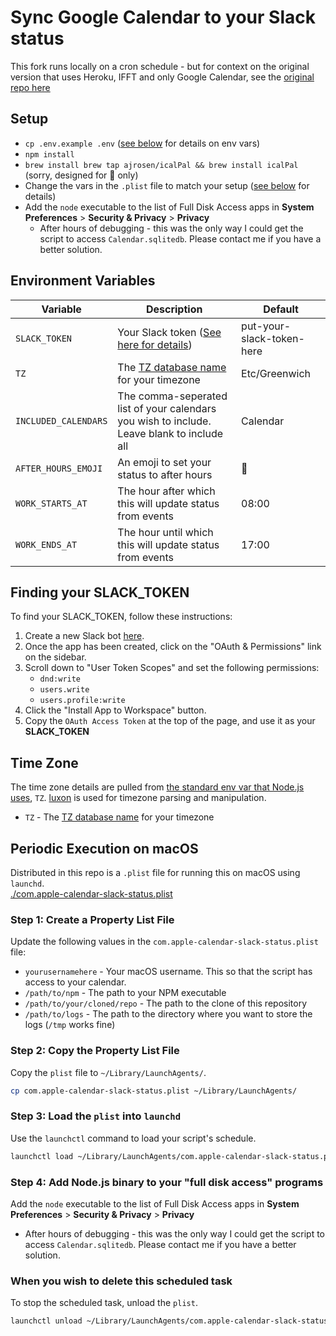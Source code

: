 # Sync Google Calendar to your Slack status

This fork runs locally on a cron schedule - but for context on the original version that uses Heroku, IFFT and only Google Calendar, see the [original repo here](https://github.com/bjork24/google-calendar-slack-status)  

## Setup

- `cp .env.example .env` ([see below](#environment-variables) for details on env vars)
- `npm install`
- `brew install brew tap ajrosen/icalPal && brew install icalPal` (sorry, designed for 🍎 only)
- Change the vars in the `.plist` file to match your setup ([see below](#periodic-execution-on-macos) for details)
- Add the `node` executable to the list of Full Disk Access apps in **System Preferences** > **Security & Privacy** > **Privacy**
  - After hours of debugging - this was the only way I could get the script to access `Calendar.sqlitedb`. Please contact me if you have a better solution. 


## Environment Variables

| Variable             | Description                                                                                                  | Default                   |
|----------------------|--------------------------------------------------------------------------------------------------------------|---------------------------|
| `SLACK_TOKEN`        | Your Slack token ([See here for details](#finding-your-slack-token))                                         | put-your-slack-token-here |
| `TZ`                 | The [TZ database name](https://en.wikipedia.org/wiki/List_of_tz_database_time_zones) for your timezone       | Etc/Greenwich             |
| `INCLUDED_CALENDARS` | The comma-seperated list of your calendars you wish to include. Leave blank to include all                   | Calendar                  |
| `AFTER_HOURS_EMOJI`  | An emoji to set your status to after hours                                                                   | 🏡                        |
| `WORK_STARTS_AT`     | The hour after which this will update status from events                                                     | 08:00                     |
| `WORK_ENDS_AT`       | The hour until which this will update status from events                                                     | 17:00                     |


## Finding your SLACK_TOKEN

To find your SLACK_TOKEN, follow these instructions:

1. Create a new Slack bot [here](https://api.slack.com/apps?new_app=1).
2. Once the app has been created, click on the "OAuth & Permissions" link on the sidebar.
3. Scroll down to "User Token Scopes" and set the following permissions:
    * `dnd:write`
    * `users.write`
    * `users.profile:write`
4. Click the "Install App to Workspace" button.
5. Copy the `OAuth Access Token` at the top of the page, and use it as your **SLACK_TOKEN**

## Time Zone

The time zone details are pulled from [the standard env var that Node.js uses](https://nodejs.org/docs/latest/api/cli.html#tz), `TZ`.
[luxon](https://moment.github.io/luxon/) is used for timezone parsing and manipulation.
* `TZ` - The [TZ database name](https://en.wikipedia.org/wiki/List_of_tz_database_time_zones) for your timezone

## Periodic Execution on macOS

Distributed in this repo is a `.plist` file for running this on macOS using `launchd`.   
[./com.apple-calendar-slack-status.plist](./com.apple-calendar-slack-status.plist)

### Step 1: Create a Property List File

Update the following values in the `com.apple-calendar-slack-status.plist` file:
- `yourusernamehere` - Your macOS username. This so that the script has access to your calendar.
- `/path/to/npm` - The path to your NPM executable
- `/path/to/your/cloned/repo` - The path to the clone of this repository
- `/path/to/logs` - The path to the directory where you want to store the logs (`/tmp` works fine)

### Step 2: Copy the Property List File

Copy the `plist` file to `~/Library/LaunchAgents/`.
```bash
cp com.apple-calendar-slack-status.plist ~/Library/LaunchAgents/
```

### Step 3: Load the `plist` into `launchd`

Use the `launchctl` command to load your script's schedule.
```bash
launchctl load ~/Library/LaunchAgents/com.apple-calendar-slack-status.plist
```
### Step 4: Add Node.js binary to your "full disk access" programs
Add the `node` executable to the list of Full Disk Access apps in **System Preferences** > **Security & Privacy** > **Privacy**
  - After hours of debugging - this was the only way I could get the script to access `Calendar.sqlitedb`. Please contact me if you have a better solution.

### When you wish to delete this scheduled task

To stop the scheduled task, unload the `plist`.

```bash
launchctl unload ~/Library/LaunchAgents/com.apple-calendar-slack-status.plist
```
